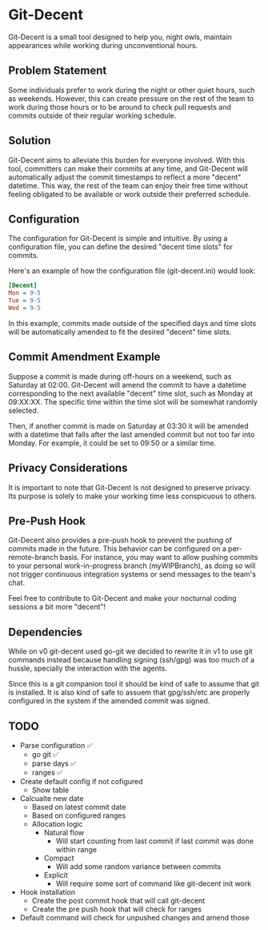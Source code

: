 # Git-Decent
Git-Decent is a small tool designed to help you, night owls, maintain appearances while working during unconventional hours.

## Problem Statement
Some individuals prefer to work during the night or other quiet hours, such as weekends.
However, this can create pressure on the rest of the team to work during those hours or
to be around to check pull requests and commits outside of their regular working schedule.

## Solution
Git-Decent aims to alleviate this burden for everyone involved.
With this tool, committers can make their commits at any time, and Git-Decent will automatically
adjust the commit timestamps to reflect a more "decent" datetime. This way, the rest of the team can
enjoy their free time without feeling obligated to be available or work outside their preferred schedule.

## Configuration
The configuration for Git-Decent is simple and intuitive. By using a configuration file, you can define
the desired "decent time slots" for commits.

Here's an example of how the configuration file (git-decent.ini) would look:

```ini
[Decent]
Mon = 9-5
Tue = 9-5
Wed = 9-5
```
In this example, commits made outside of the specified days and time slots will be automatically amended
to fit the desired "decent" time slots.

## Commit Amendment Example
Suppose a commit is made during off-hours on a weekend, such as Saturday at 02:00. Git-Decent will amend the
commit to have a datetime corresponding to the next available "decent" time slot, such as Monday at 09:XX:XX.
The specific time within the time slot will be somewhat randomly selected.

Then, if another commit is made on Saturday at 03:30 it will be amended with a datetime that falls after the
last amended commit but not too far into Monday. For example, it could be set to 09:50 or a similar time.

## Privacy Considerations
It is important to note that Git-Decent is not designed to preserve privacy. Its purpose is solely to make
your working time less conspicuous to others.

## Pre-Push Hook
Git-Decent also provides a pre-push hook to prevent the pushing of commits made in the future.
This behavior can be configured on a per-remote-branch basis. For instance, you may want to allow pushing
commits to your personal work-in-progress branch (myWIPBranch), as doing so will not trigger continuous
integration systems or send messages to the team's chat.

Feel free to contribute to Git-Decent and make your nocturnal coding sessions a bit more "decent"!

## Dependencies
While on v0 git-decent used go-git we decided to rewrite it in v1 to use git commands instead because
handling signing (ssh/gpg) was too much of a hussle, specially the interaction with the agents.

Since this is a git companion tool it should be kind of safe to assume that git is installed. It is also
kind of safe to assuem that gpg/ssh/etc are properly configured in the system if the amended commit was
signed.

## TODO
-  Parse configuration ✅
    - go git ✅
    - parse days ✅
    - ranges ✅
-  Create default config if not cofigured
    - Show table
-  Calcualte new date
    - Based on latest commit date
    - Based on configured ranges
    - Allocation logic
        - Natural flow
            - Will start counting from last commit if last commit was done within range
        - Compact
            - Will add some random variance between commits
        - Explicit
            - Will require some sort of command like git-decent init work
- Hook installation
    - Create the post commit hook that will call git-decent
    - Create the pre push hook that will check for ranges
- Default command will check for unpushed changes and amend those
